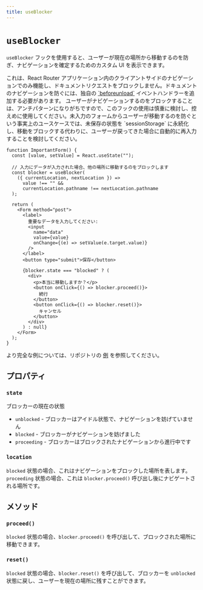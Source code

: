 ```yaml
---
title: useBlocker
---
```


# `useBlocker`

`useBlocker` フックを使用すると、ユーザーが現在の場所から移動するのを防ぎ、ナビゲーションを確定するためのカスタム UI を表示できます。

<docs-info>
これは、React Router アプリケーション内のクライアントサイドのナビゲーションでのみ機能し、ドキュメントリクエストをブロックしません。ドキュメントのナビゲーションを防ぐには、独自の <a href="https://developer.mozilla.org/en-US/docs/Web/API/Window/beforeunload_event" target="_blank">`beforeunload`</a> イベントハンドラーを追加する必要があります。
</docs-info>

<docs-warning>
ユーザーがナビゲーションするのをブロックすることは、アンチパターンになりがちですので、このフックの使用は慎重に検討し、控えめに使用してください。未入力のフォームからユーザーが移動するのを防ぐという事実上のユースケースでは、未保存の状態を `sessionStorage` に永続化し、移動をブロックする代わりに、ユーザーが戻ってきた場合に自動的に再入力することを検討してください。
</docs-warning>

```tsx
function ImportantForm() {
  const [value, setValue] = React.useState("");

  // 入力にデータが入力された場合、他の場所に移動するのをブロックします
  const blocker = useBlocker(
    ({ currentLocation, nextLocation }) =>
      value !== "" &&
      currentLocation.pathname !== nextLocation.pathname
  );

  return (
    <Form method="post">
      <label>
        重要なデータを入力してください:
        <input
          name="data"
          value={value}
          onChange={(e) => setValue(e.target.value)}
        />
      </label>
      <button type="submit">保存</button>

      {blocker.state === "blocked" ? (
        <div>
          <p>本当に移動しますか？</p>
          <button onClick={() => blocker.proceed()}>
            続行
          </button>
          <button onClick={() => blocker.reset()}>
            キャンセル
          </button>
        </div>
      ) : null}
    </Form>
  );
}
```

より完全な例については、リポジトリの [例][example] を参照してください。

## プロパティ

### `state`

ブロッカーの現在の状態

- `unblocked` - ブロッカーはアイドル状態で、ナビゲーションを妨げていません
- `blocked` - ブロッカーがナビゲーションを妨げました
- `proceeding` - ブロッカーはブロックされたナビゲーションから進行中です

### `location`

`blocked` 状態の場合、これはナビゲーションをブロックした場所を表します。`proceeding` 状態の場合、これは `blocker.proceed()` 呼び出し後にナビゲートされる場所です。

## メソッド

### `proceed()`

`blocked` 状態の場合、`blocker.proceed()` を呼び出して、ブロックされた場所に移動できます。

### `reset()`

`blocked` 状態の場合、`blocker.reset()` を呼び出して、ブロッカーを `unblocked` 状態に戻し、ユーザーを現在の場所に残すことができます。

[example]: https://github.com/remix-run/react-router/tree/main/examples/navigation-blocking

